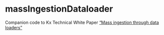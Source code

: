 # massIngestionDataloader

Companion code to Kx Technical White Paper [“Mass ingestion through data loaders”](https://code.kx.com/v2/wp/data-loaders/)
